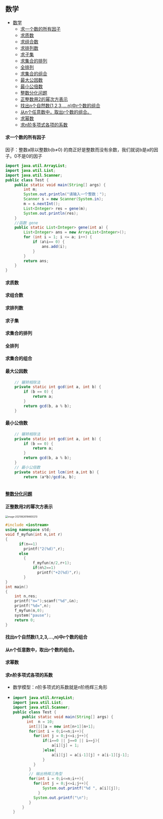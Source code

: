 ## 数学

- [数学](#数学)
    - [求一个数的所有因子](#求一个数的所有因子)
    - [求质数](#求质数)
    - [求组合数](#求组合数)
    - [求排列数](#求排列数)
    - [求子集](#求子集)
    - [求集合的排列](#求集合的排列)
    - [全排列](#全排列)
    - [求集合的组合](#求集合的组合)
    - [最大公因数](#最大公因数)
    - [最小公倍数](#最小公倍数)
    - [整数分化问题](#整数分化问题)
    - [正整数用2的幂次方表示](#正整数用2的幂次方表示)
    - [找出n个自然数(1,2,3,…,n)中r个数的组合](#找出n个自然数123n中r个数的组合)
    - [从n个任意数中，取出r个数的组合。](#从n个任意数中取出r个数的组合)
    - [求幂数](#求幂数)
    - [求n阶多项式各项的系数](#求n阶多项式各项的系数)

#### 求一个数的所有因子

因子：整数a除以整数b(b≠0) 的商正好是整数而没有余数，我们就说b是a的因子。0不是0的因子

```Java
import java.util.ArrayList;
import java.util.List;
import java.util.Scanner; 
public class Test {
    public static void main(String[] args) {
        int m;
        System.out.println("请输入一个整数：");
        Scanner s = new Scanner(System.in);
        m = s.nextInt();
        List<Integer> res = gene(m);
        System.out.println(res);
    }
    //函数 gene
    public static List<Integer> gene(int a) {
    	List<Integer> ans = new ArrayList<Integer>();
        for (int i = 1; i <= a; i++) {
            if (a%i== 0) {
                ans.add(i);
            }
        }
        return ans;     
    }
}
```

#### 求质数

#### 求组合数

#### 求排列数

#### 求子集

#### 求集合的排列

#### 全排列

#### 求集合的组合

#### 最大公因数

```Java
	// 辗转相除法
    private static int gcd(int a, int b) {
        if (b == 0) {
            return a;
        }
        return gcd(b, a % b);
    }
```

#### 最小公倍数

```Java
	// 辗转相除法
    private static int gcd(int a, int b) {
        if (b == 0) {
            return a;
        }
        return gcd(b, a % b);
    }
    // 最小公倍数
    private static int lcm(int a,int b) {
		return (a*b)/gcd(a, b);
	
```

#### [整数分化问题](https://blog.csdn.net/huang1600301017/article/details/81022489)

#### 正整数用2的幂次方表示

<img src="../gitbook/markdownImages/image-20210626194600213.png" alt="image-20210626194600213" style="zoom:50%;" />

```Cpp
#include <iostream>
using namespace std;
void f_myfun(int n,int r)
{
  	  if(n==1)
  	    printf("2(%d)",r);
  	  else
	    {
	    	f_myfun(n/2,r+1);
	    	if(n%2==1)
	    	  printf("+2(%d)",r);
		}
}
int main()
{
	int n,res;
	printf("n=");scanf("%d",&n);
	printf("%d=",n);
    f_myfun(n,0);
	system("pause");
    return 0;
}
```

#### 找出n个自然数(1,2,3,…,n)中r个数的组合

#### 从n个任意数中，取出r个数的组合。

#### 求幂数

#### 求n阶多项式各项的系数

- 数学模型：*n*阶多项式的系数就是*n*阶杨辉三角形

- ```Java
  import java.util.ArrayList;
  import java.util.List;
  import java.util.Scanner; 
  public class Test {
      public static void main(String[] args) {
      	int  n = 10;
         int[][]a = new int[n+1][n+1];
         for(int i = 0;i<=n;i++){
      	   for(int j = 0;j<=i;j++){
      		   if(i==0 || j==0 || i==j){
      			   a[i][j] = 1;
      		   }else{
      			   a[i][j] = a[i-1][j] + a[i-1][j-1];
      		   }
      	   }
         }
         // 输出杨辉三角型
         for(int i = 0;i<=n;i++){
      	   for(int j = 0;j<=i;j++){
      		   System.out.printf("%d ", a[i][j]);
             }
      	   System.out.printf("\n");
         }
      }
  }
  ```

